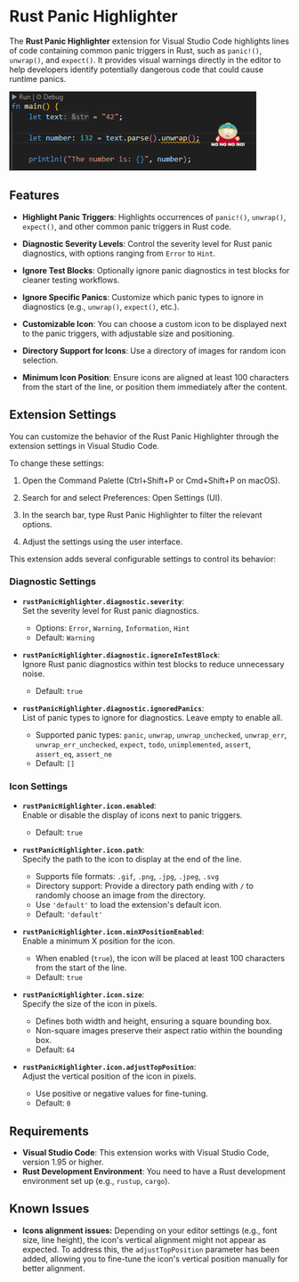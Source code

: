 # Rust Panic Highlighter

The **Rust Panic Highlighter** extension for Visual Studio Code highlights lines of code containing common panic triggers in Rust, such as `panic!()`, `unwrap()`, and `expect()`. It provides visual warnings directly in the editor to help developers identify potentially dangerous code that could cause runtime panics.

![alt text](rust_panic_highlighter.gif)

## Features

- **Highlight Panic Triggers**: Highlights occurrences of `panic!()`, `unwrap()`, `expect()`, and other common panic triggers in Rust code.
- **Diagnostic Severity Levels**: Control the severity level for Rust panic diagnostics, with options ranging from `Error` to `Hint`.
- **Ignore Test Blocks**: Optionally ignore panic diagnostics in test blocks for cleaner testing workflows.
- **Ignore Specific Panics**: Customize which panic types to ignore in diagnostics (e.g., `unwrap()`, `expect()`, etc.).

- **Customizable Icon**: You can choose a custom icon to be displayed next to the panic triggers, with adjustable size and positioning.
- **Directory Support for Icons**: Use a directory of images for random icon selection.
- **Minimum Icon Position**: Ensure icons are aligned at least 100 characters from the start of the line, or position them immediately after the content.

## Extension Settings

You can customize the behavior of the Rust Panic Highlighter through the extension settings in Visual Studio Code.

To change these settings:

  1. Open the Command Palette (Ctrl+Shift+P or Cmd+Shift+P on macOS).

  2. Search for and select Preferences: Open Settings (UI).

  3. In the search bar, type Rust Panic Highlighter to filter the relevant options.

  4. Adjust the settings using the user interface.

This extension adds several configurable settings to control its behavior:

### Diagnostic Settings

* **`rustPanicHighlighter.diagnostic.severity`**:  
  Set the severity level for Rust panic diagnostics.  
  - Options: `Error`, `Warning`, `Information`, `Hint`  
  - Default: `Warning`  

* **`rustPanicHighlighter.diagnostic.ignoreInTestBlock`**:  
  Ignore Rust panic diagnostics within test blocks to reduce unnecessary noise.  
  - Default: `true`  

* **`rustPanicHighlighter.diagnostic.ignoredPanics`**:  
  List of panic types to ignore for diagnostics. Leave empty to enable all.  
  - Supported panic types: `panic`, `unwrap`, `unwrap_unchecked`, `unwrap_err`, `unwrap_err_unchecked`, `expect`, `todo`, `unimplemented`, `assert`, `assert_eq`, `assert_ne`  
  - Default: `[]`  

### Icon Settings

* **`rustPanicHighlighter.icon.enabled`**:  
  Enable or disable the display of icons next to panic triggers.  
  - Default: `true`  

* **`rustPanicHighlighter.icon.path`**:  
  Specify the path to the icon to display at the end of the line.  
  - Supports file formats: `.gif`, `.png`, `.jpg`, `.jpeg`, `.svg`  
  - Directory support: Provide a directory path ending with `/` to randomly choose an image from the directory.  
  - Use `'default'` to load the extension's default icon.  
  - Default: `'default'`  

* **`rustPanicHighlighter.icon.minXPositionEnabled`**:  
  Enable a minimum X position for the icon.  
  - When enabled (`true`), the icon will be placed at least 100 characters from the start of the line.  
  - Default: `true`  

* **`rustPanicHighlighter.icon.size`**:  
  Specify the size of the icon in pixels.  
  - Defines both width and height, ensuring a square bounding box.  
  - Non-square images preserve their aspect ratio within the bounding box.  
  - Default: `64`  

* **`rustPanicHighlighter.icon.adjustTopPosition`**:  
  Adjust the vertical position of the icon in pixels.  
  - Use positive or negative values for fine-tuning.  
  - Default: `0`

## Requirements

- **Visual Studio Code**: This extension works with Visual Studio Code, version 1.95 or higher.
- **Rust Development Environment**: You need to have a Rust development environment set up (e.g., `rustup`, `cargo`).

## Known Issues

- **Icons alignment issues:** Depending on your editor settings (e.g., font size, line height), the icon's vertical alignment might not appear as expected. To address this, the `adjustTopPosition` parameter has been added, allowing you to fine-tune the icon's vertical position manually for better alignment.
